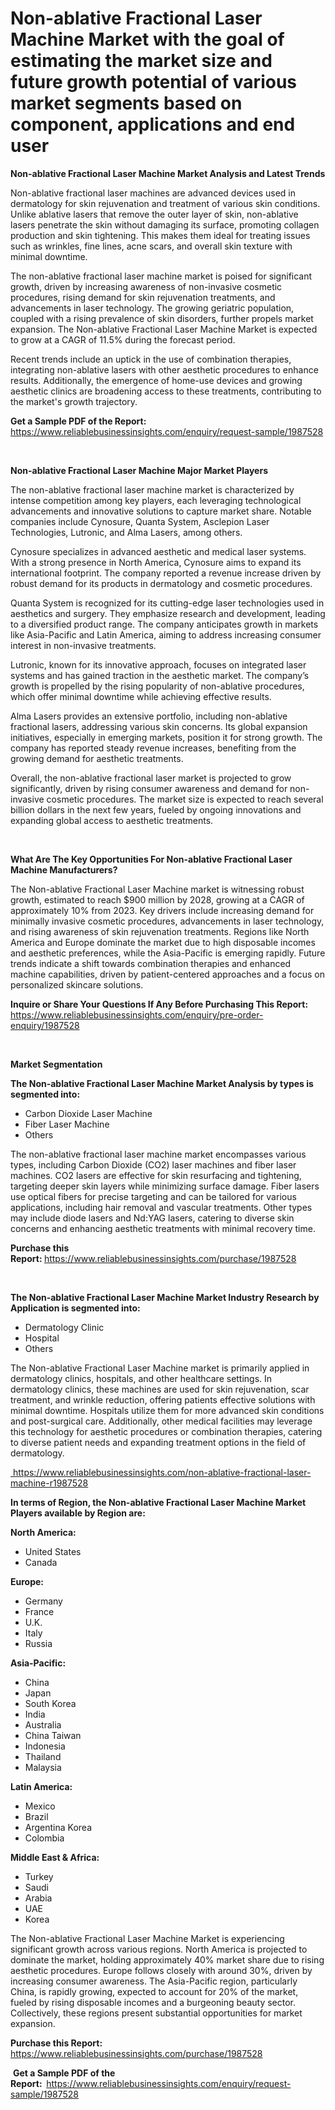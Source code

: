 <p><h1>Non-ablative Fractional Laser Machine Market with the goal of estimating the market size and future growth potential of various market segments based on component, applications and end user</h1></p><p><strong>Non-ablative Fractional Laser Machine Market Analysis and Latest Trends</strong></p>
<p><p>Non-ablative fractional laser machines are advanced devices used in dermatology for skin rejuvenation and treatment of various skin conditions. Unlike ablative lasers that remove the outer layer of skin, non-ablative lasers penetrate the skin without damaging its surface, promoting collagen production and skin tightening. This makes them ideal for treating issues such as wrinkles, fine lines, acne scars, and overall skin texture with minimal downtime.</p><p>The non-ablative fractional laser machine market is poised for significant growth, driven by increasing awareness of non-invasive cosmetic procedures, rising demand for skin rejuvenation treatments, and advancements in laser technology. The growing geriatric population, coupled with a rising prevalence of skin disorders, further propels market expansion. The Non-ablative Fractional Laser Machine Market is expected to grow at a CAGR of 11.5% during the forecast period. </p><p>Recent trends include an uptick in the use of combination therapies, integrating non-ablative lasers with other aesthetic procedures to enhance results. Additionally, the emergence of home-use devices and growing aesthetic clinics are broadening access to these treatments, contributing to the market's growth trajectory.</p></p>
<p><strong>Get a Sample PDF of the Report:&nbsp;</strong> <a href="https://www.reliablebusinessinsights.com/enquiry/request-sample/1987528?utm_campaign=3100&utm_medium=2&utm_source=Github&utm_content=ia&utm_term=12042025&utm_id=non-ablative-fractional-laser-machine">https://www.reliablebusinessinsights.com/enquiry/request-sample/1987528</a></p>
<p>&nbsp;</p>
<p><strong>Non-ablative Fractional Laser Machine Major Market Players</strong></p>
<p><p>The non-ablative fractional laser machine market is characterized by intense competition among key players, each leveraging technological advancements and innovative solutions to capture market share. Notable companies include Cynosure, Quanta System, Asclepion Laser Technologies, Lutronic, and Alma Lasers, among others.</p><p>Cynosure specializes in advanced aesthetic and medical laser systems. With a strong presence in North America, Cynosure aims to expand its international footprint. The company reported a revenue increase driven by robust demand for its products in dermatology and cosmetic procedures. </p><p>Quanta System is recognized for its cutting-edge laser technologies used in aesthetics and surgery. They emphasize research and development, leading to a diversified product range. The company anticipates growth in markets like Asia-Pacific and Latin America, aiming to address increasing consumer interest in non-invasive treatments.</p><p>Lutronic, known for its innovative approach, focuses on integrated laser systems and has gained traction in the aesthetic market. The company’s growth is propelled by the rising popularity of non-ablative procedures, which offer minimal downtime while achieving effective results. </p><p>Alma Lasers provides an extensive portfolio, including non-ablative fractional lasers, addressing various skin concerns. Its global expansion initiatives, especially in emerging markets, position it for strong growth. The company has reported steady revenue increases, benefiting from the growing demand for aesthetic treatments.</p><p>Overall, the non-ablative fractional laser market is projected to grow significantly, driven by rising consumer awareness and demand for non-invasive cosmetic procedures. The market size is expected to reach several billion dollars in the next few years, fueled by ongoing innovations and expanding global access to aesthetic treatments.</p></p>
<p>&nbsp;</p>
<p><strong>What Are The Key Opportunities For Non-ablative Fractional Laser Machine Manufacturers?</strong></p>
<p><p>The Non-ablative Fractional Laser Machine market is witnessing robust growth, estimated to reach $900 million by 2028, growing at a CAGR of approximately 10% from 2023. Key drivers include increasing demand for minimally invasive cosmetic procedures, advancements in laser technology, and rising awareness of skin rejuvenation treatments. Regions like North America and Europe dominate the market due to high disposable incomes and aesthetic preferences, while the Asia-Pacific is emerging rapidly. Future trends indicate a shift towards combination therapies and enhanced machine capabilities, driven by patient-centered approaches and a focus on personalized skincare solutions.</p></p>
<p><strong>Inquire or Share Your Questions If Any Before Purchasing This Report:</strong> <a href="https://www.reliablebusinessinsights.com/enquiry/pre-order-enquiry/1987528?utm_campaign=3100&utm_medium=2&utm_source=Github&utm_content=ia&utm_term=12042025&utm_id=non-ablative-fractional-laser-machine">https://www.reliablebusinessinsights.com/enquiry/pre-order-enquiry/1987528</a></p>
<p>&nbsp;</p>
<p><strong>Market Segmentation</strong></p>
<p><strong>The Non-ablative Fractional Laser Machine Market Analysis by types is segmented into:</strong></p>
<p><ul><li>Carbon Dioxide Laser Machine</li><li>Fiber Laser Machine</li><li>Others</li></ul></p>
<p><p>The non-ablative fractional laser machine market encompasses various types, including Carbon Dioxide (CO2) laser machines and fiber laser machines. CO2 lasers are effective for skin resurfacing and tightening, targeting deeper skin layers while minimizing surface damage. Fiber lasers use optical fibers for precise targeting and can be tailored for various applications, including hair removal and vascular treatments. Other types may include diode lasers and Nd:YAG lasers, catering to diverse skin concerns and enhancing aesthetic treatments with minimal recovery time.</p></p>
<p><strong>Purchase this Report:&nbsp;</strong><a href="https://www.reliablebusinessinsights.com/purchase/1987528?utm_campaign=3100&utm_medium=2&utm_source=Github&utm_content=ia&utm_term=12042025&utm_id=non-ablative-fractional-laser-machine">https://www.reliablebusinessinsights.com/purchase/1987528</a></p>
<p>&nbsp;</p>
<p><strong>The Non-ablative Fractional Laser Machine Market Industry Research by Application is segmented into:</strong></p>
<p><ul><li>Dermatology Clinic</li><li>Hospital</li><li>Others</li></ul></p>
<p><p>The Non-ablative Fractional Laser Machine market is primarily applied in dermatology clinics, hospitals, and other healthcare settings. In dermatology clinics, these machines are used for skin rejuvenation, scar treatment, and wrinkle reduction, offering patients effective solutions with minimal downtime. Hospitals utilize them for more advanced skin conditions and post-surgical care. Additionally, other medical facilities may leverage this technology for aesthetic procedures or combination therapies, catering to diverse patient needs and expanding treatment options in the field of dermatology.</p></p>
<p><a href="https://www.reliablebusinessinsights.com/non-ablative-fractional-laser-machine-r1987528?utm_campaign=3100&utm_medium=2&utm_source=Github&utm_content=ia&utm_term=12042025&utm_id=non-ablative-fractional-laser-machine">&nbsp;https://www.reliablebusinessinsights.com/non-ablative-fractional-laser-machine-r1987528</a></p>
<p><strong>In terms of Region, the Non-ablative Fractional Laser Machine Market Players available by Region are:</strong></p>
<p>
    <p> <strong> North America: </strong>
        <ul>
            <li>United States</li>
            <li>Canada</li>
        </ul>
        </p> 
    <p> <strong> Europe: </strong>
        <ul>
            <li>Germany</li>
            <li>France</li>
            <li>U.K.</li>
            <li>Italy</li>
            <li>Russia</li>
        </ul>
        </p> 
    <p> <strong> Asia-Pacific: </strong>
        <ul>
            <li>China</li>
            <li>Japan</li>
            <li>South Korea</li>
            <li>India</li>
            <li>Australia</li>
            <li>China Taiwan</li>
            <li>Indonesia</li>
            <li>Thailand</li>
            <li>Malaysia</li>
        </ul>
        </p> 
    <p> <strong> Latin America: </strong>
        <ul>
            <li>Mexico</li>
            <li>Brazil</li>
            <li>Argentina Korea</li>
            <li>Colombia</li>
        </ul>
        </p> 
    <p> <strong> Middle East & Africa: </strong>
        <ul>
            <li>Turkey</li>
            <li>Saudi</li>
            <li>Arabia</li>
            <li>UAE</li>
            <li>Korea</li>
        </ul>
    </p>
    </p>
<p><p>The Non-ablative Fractional Laser Machine Market is experiencing significant growth across various regions. North America is projected to dominate the market, holding approximately 40% market share due to rising aesthetic procedures. Europe follows closely with around 30%, driven by increasing consumer awareness. The Asia-Pacific region, particularly China, is rapidly growing, expected to account for 20% of the market, fueled by rising disposable incomes and a burgeoning beauty sector. Collectively, these regions present substantial opportunities for market expansion.</p></p>
<p><strong>Purchase this Report: </strong><a href="https://www.reliablebusinessinsights.com/purchase/1987528?utm_campaign=3100&utm_medium=2&utm_source=Github&utm_content=ia&utm_term=12042025&utm_id=non-ablative-fractional-laser-machine">https://www.reliablebusinessinsights.com/purchase/1987528</a></p>
<p>&nbsp;<strong>Get a Sample PDF of the Report:&nbsp;&nbsp;</strong><a href="https://www.reliablebusinessinsights.com/enquiry/request-sample/1987528?utm_campaign=3100&utm_medium=2&utm_source=Github&utm_content=ia&utm_term=12042025&utm_id=non-ablative-fractional-laser-machine">https://www.reliablebusinessinsights.com/enquiry/request-sample/1987528</a></p>
<p><strong></strong></p>
<p><p></p><p></p><p></p></p>